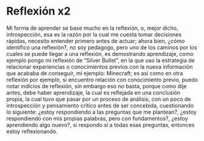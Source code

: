 # Reflexión x2
Mi forma de aprender se base mucho en la reflexión, o, mejor dicho, introspección, esa es la razón por la cual me cuesta tomar decisiones rápidas, necesito entender primero antes de actuar; ahora bien, ¿cómo identifico una reflexión?, no soy pedagogo, pero uno de los caminos por los cuales se puede llegar a una reflexión, es demostrando aprendizaje, como ejemplo pongo mi reflexión de “Silver Bullet”, en la que uso la estrategia de relacionar experiencias o conocimientos previos con la nueva información que acababa de conseguir, mi ejemplo: Minecraft; es así como en otra reflexión por ejemplo, si encuentro relación con conocimiento previo, puedo notar indicios de reflexión, sin embargo eso no basta, porque como dije antes, debe haber aprendizaje, la cual es reflejada en una conclusión propia, la cual tuvo que pasar por un proceso de análisis, con un poco de introspección y pensamiento crítico antes de ser concebida, cuestionando lo siguiente: ¿estoy respondiendo a las preguntas que me plantean?, ¿estoy respondiendo con mis propias palabras, pero con fundamentos?, ¿estoy aprendiendo algo nuevo?, si respondo sí a todas esas preguntas, entonces estoy reflexionando. 
